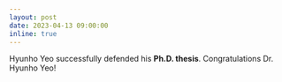 ```yaml
---
layout: post
date: 2023-04-13 09:00:00
inline: true
---
```


Hyunho Yeo successfully defended his **Ph.D. thesis**. Congratulations Dr. Hyunho Yeo!
